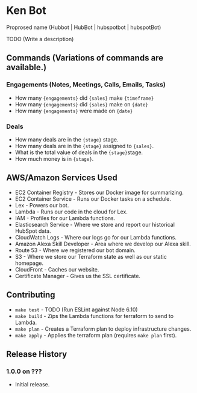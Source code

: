 # Ken Bot
Proprosed name (Hubbot | HubBot | hubspotbot | hubspotBot)

TODO (Write a description)

## Commands (Variations of commands are available.)

### Engagements (Notes, Meetings, Calls, Emails, Tasks)
* How many `{engagements}` did `{sales}` make `{timeframe}`
* How many `{engagements}` did `{sales}` make on `{date}`
* How many `{engagements}` were made on `{date}`

### Deals
* How many deals are in the `{stage}` stage.
* How many deals are in the `{stage}` assigned to `{sales}`.
* What is the total value of deals in the `{stage}​` stage.
* How much money is in `{stage}​`.

## AWS/Amazon Services Used
* EC2 Container Registry - Stores our Docker image for summarizing.
* EC2 Container Service - Runs our Docker tasks on a schedule.
* Lex - Powers our bot.
* Lambda - Runs our code in the cloud for Lex.
* IAM - Profiles for our Lambda functions.
* Elasticsearch Service - Where we store and report our historical HubSpot data.
* CloudWatch Logs - Where our logs go for our Lambda functions.
* Amazon Alexa Skill Developer - Area where we develop our Alexa skill.
* Route 53 - Where we registered our bot domain.
* S3 - Where we store our Terraform state as well as our static homepage.
* CloudFront - Caches our website.
* Certificate Manager - Gives us the SSL certificate.

## Contributing

* `make test`  - TODO (Run ESLint against Node 6.10)
* `make build` - Zips the Lambda functions for terraform to send to Lambda.
* `make plan`  - Creates a Terraform plan to deploy infrastructure changes.
* `make apply` - Applies the terraform plan (requires `make plan` first).

## Release History

### 1.0.0 on ???

* Initial release.
